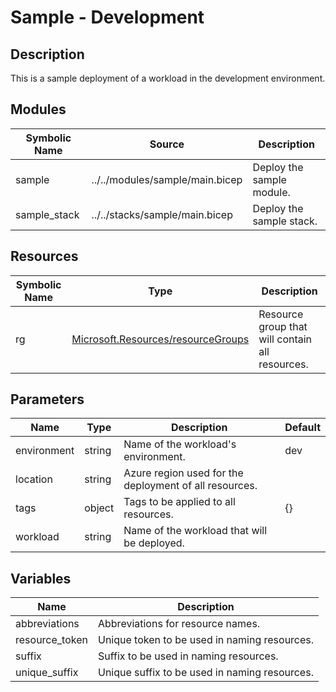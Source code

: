 # Sample - Development

## Description

This is a sample deployment of a workload in the development environment.


## Modules

| Symbolic Name | Source | Description |
| --- | --- | --- |
| sample | ../../modules/sample/main.bicep | Deploy the sample module. |
| sample_stack | ../../stacks/sample/main.bicep | Deploy the sample stack. |

## Resources

| Symbolic Name | Type | Description |
| --- | --- | --- |
| rg | [Microsoft.Resources/resourceGroups](https://learn.microsoft.com/en-us/azure/templates/microsoft.resources/resourcegroups) | Resource group that will contain all resources. |

## Parameters

| Name | Type | Description | Default |
| --- | --- | --- | --- |
| environment | string | Name of the workload's environment. | dev |
| location | string | Azure region used for the deployment of all resources. |  |
| tags | object | Tags to be applied to all resources. | {} |
| workload | string | Name of the workload that will be deployed. |  |

## Variables

| Name | Description |
| --- | --- |
| abbreviations | Abbreviations for resource names. |
| resource_token | Unique token to be used in naming resources. |
| suffix | Suffix to be used in naming resources. |
| unique_suffix | Unique suffix to be used in naming resources. |
